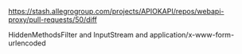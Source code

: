 https://stash.allegrogroup.com/projects/APIOKAPI/repos/webapi-proxy/pull-requests/50/diff

HiddenMethodsFilter and InputStream and application/x-www-form-urlencoded


